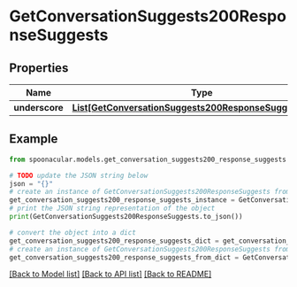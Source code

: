 # GetConversationSuggests200ResponseSuggests


## Properties

Name | Type | Description | Notes
------------ | ------------- | ------------- | -------------
**underscore** | [**List[GetConversationSuggests200ResponseSuggestsInner]**](GetConversationSuggests200ResponseSuggestsInner.md) |  | 

## Example

```python
from spoonacular.models.get_conversation_suggests200_response_suggests import GetConversationSuggests200ResponseSuggests

# TODO update the JSON string below
json = "{}"
# create an instance of GetConversationSuggests200ResponseSuggests from a JSON string
get_conversation_suggests200_response_suggests_instance = GetConversationSuggests200ResponseSuggests.from_json(json)
# print the JSON string representation of the object
print(GetConversationSuggests200ResponseSuggests.to_json())

# convert the object into a dict
get_conversation_suggests200_response_suggests_dict = get_conversation_suggests200_response_suggests_instance.to_dict()
# create an instance of GetConversationSuggests200ResponseSuggests from a dict
get_conversation_suggests200_response_suggests_from_dict = GetConversationSuggests200ResponseSuggests.from_dict(get_conversation_suggests200_response_suggests_dict)
```
[[Back to Model list]](../README.md#documentation-for-models) [[Back to API list]](../README.md#documentation-for-api-endpoints) [[Back to README]](../README.md)


